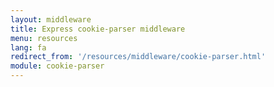 ```yaml
---
layout: middleware
title: Express cookie-parser middleware
menu: resources
lang: fa
redirect_from: '/resources/middleware/cookie-parser.html'
module: cookie-parser
---
```

